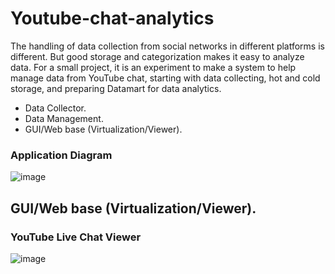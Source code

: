 # Youtube-chat-analytics
The handling of data collection from social networks in different platforms is different. But good storage and categorization makes it easy to analyze data.
For a small project, it is an experiment to make a system to help manage data from YouTube chat, starting with data collecting, hot and cold storage, and preparing Datamart for data analytics.
- Data Collector.
- Data Management.
- GUI/Web base (Virtualization/Viewer).
### Application Diagram
![image](https://user-images.githubusercontent.com/22583786/204675537-1e2309b0-b2c9-44c0-936f-978a01d8c6c6.png)

## GUI/Web base (Virtualization/Viewer).

### YouTube Live Chat Viewer
![image](https://user-images.githubusercontent.com/22583786/204730417-300cbbb5-6913-42c7-9553-a832665c9caa.png)

